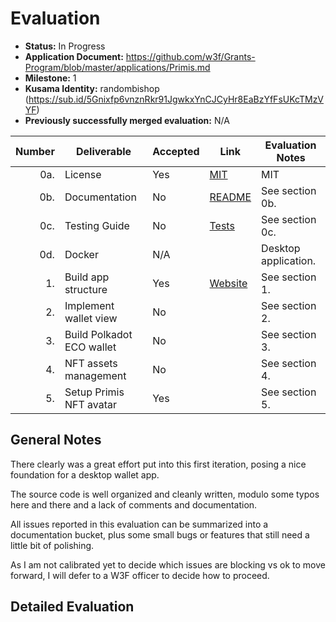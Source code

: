 # Evaluation



- **Status:** In Progress
- **Application Document:** https://github.com/w3f/Grants-Program/blob/master/applications/Primis.md
- **Milestone:** 1
- **Kusama Identity:** randombishop (https://sub.id/5Gnixfp6vnznRkr91JgwkxYnCJCyHr8EaBzYfFsUKcTMzVYF)
- **Previously successfully merged evaluation:** N/A



| Number | Deliverable                    | Accepted | Link                                                             | Evaluation Notes                                            | 
| -----: | ------------------------------ | -------- | ---------------------------------------------------------------- | ----------------------------------------------------------- |
|    0a. | License                        | Yes      | [MIT](https://github.com/Primis-Labs/client/blob/main/LICENSE)   | MIT                                                         |
|    0b. | Documentation                  | No       | [README](https://github.com/Primis-Labs/client)                    | See section 0b.                                             |
|    0c. | Testing Guide                  | No       | [Tests](https://docs.google.com/spreadsheets/d/1DccCJUEu7HLUpQYrh6QBfJ1wuRyPeMBWoAsppco-nEU/edit?usp=sharing) |See section 0c.  |
|    0d. | Docker                         | N/A      |                                                                  |Desktop application.                                         |
|     1. | Build app structure            | Yes      | [Website](https://primis.cc/)                                       |See section 1.                                               | 
|     2. | Implement wallet view          | No       |                                                                  |See section 2.                              |
|     3. | Build Polkadot ECO wallet      | No       |                                                                  |See section 3.                              |
|     4. | NFT assets management          | No       |                                                                  |See section 4.                              |
|     5. | Setup Primis NFT avatar        | Yes      |                                                                  |See section 5.                              |



## General Notes

There clearly was a great effort put into this first iteration, posing a nice foundation for a desktop wallet app.

The source code is well organized and cleanly written, modulo some typos here and there and a lack of comments and documentation.

All issues reported in this evaluation can be summarized into a documentation bucket, plus some small bugs or features that still need a little bit of polishing.

As I am not calibrated yet to decide which issues are blocking vs ok to move forward, I will defer to a W3F officer to decide how to proceed.


## Detailed Evaluation

